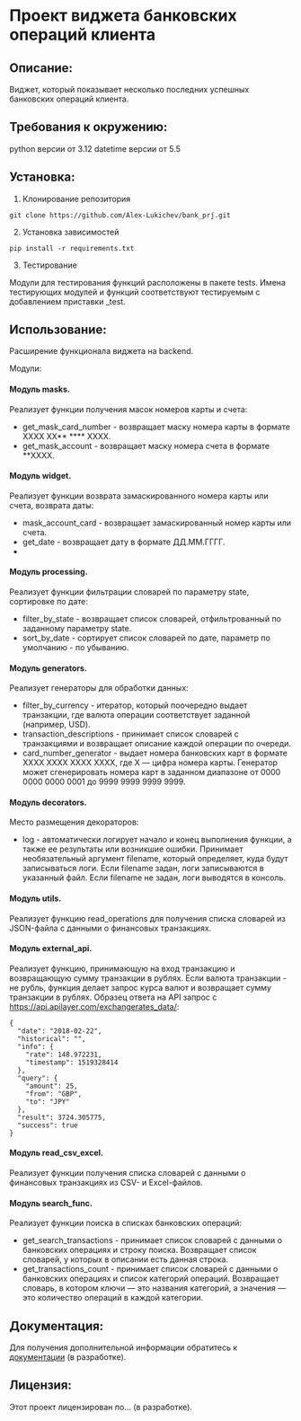 # Проект виджета банковских операций клиента

## Описание:
Виджет, который показывает несколько последних успешных банковских операций клиента. 


## Требования к окружению:
python версии от 3.12
datetime версии от 5.5


## Установка:
1. Клонирование репозитория
```
git clone https://github.com/Alex-Lukichev/bank_prj.git
```
2. Установка зависимостей
```
pip install -r requirements.txt
```
3. Тестирование

Модули для тестирования функций расположены в пакете tests. 
Имена тестирующих модулей и функций соответствуют тестируемым с добавлением приставки _test.



## Использование:
Расширение функционала виджета на backend.

Модули:


#### Модуль masks. 
Реализует функции получения масок номеров карты и счета: 
 - get_mask_card_number - возвращает маску номера карты в формате XXXX XX** **** XXXX.
 - get_mask_account - возвращает маску номера счета в формате **XXXX.

#### Модуль widget. 
Реализует функции возврата замаскированного номера карты или счета, возврата даты: 
 - mask_account_card - возвращает замаскированный номер карты или счета.
 - get_date - возвращает дату в формате ДД.ММ.ГГГГ.
 - 
#### Модуль processing. 
Реализует функции фильтрации словарей по параметру state, сортировке по дате: 
 - filter_by_state - возвращает список словарей, отфильтрованный по заданному параметру state.
 - sort_by_date - сортирует список словарей по дате, параметр по умолчанию - по убыванию.

#### Модуль generators. 
Реализует генераторы для обработки данных: 
 - filter_by_currency - итератор, который поочередно выдает транзакции, 
где валюта операции соответствует заданной (например, USD).
 - transaction_descriptions - принимает список словарей с транзакциями и возвращает описание каждой операции по очереди.
 - card_number_generator - выдает номера банковских карт в формате 
XXXX XXXX XXXX XXXX, где X — цифра номера карты. Генератор может сгенерировать номера карт в заданном диапазоне 
от 0000 0000 0000 0001 до 9999 9999 9999 9999.

#### Модуль decorators. 
Место размещения декораторов: 
 - log - автоматически логирует начало и конец выполнения функции, 
а также ее результаты или возникшие ошибки. Принимает необязательный аргумент 
filename, который определяет, куда будут записываться логи. Если filename задан, 
логи записываются в указанный файл. Если filename не задан, логи выводятся в консоль.

#### Модуль utils. 
Реализует функцию read_operations для получения списка словарей из JSON-файла 
с данными о финансовых транзакциях.

#### Модуль external_api. 
Реализует функцию, принимающую на вход транзакцию и возвращающую сумму транзакции в рублях. 
Если валюта транзакции - не рубль, функция делает запрос курса валют и возвращает сумму транзакции в рублях.
Образец ответа на API запрос c https://api.apilayer.com/exchangerates_data/:
```
{
  "date": "2018-02-22",
  "historical": "",
  "info": {
    "rate": 148.972231,
    "timestamp": 1519328414
  },
  "query": {
    "amount": 25,
    "from": "GBP",
    "to": "JPY"
  },
  "result": 3724.305775,
  "success": true
}
```

#### Модуль read_csv_excel. 
Реализует функции получения списка словарей с данными о финансовых транзакциях из CSV- и Excel-файлов.

#### Модуль search_func. 
Реализует функции поиска в списках банковских операций: 
 - get_search_transactions - принимает список словарей с данными
о банковских операциях и строку поиска. Возвращает список словарей,
у которых в описании есть данная строка.
 - get_transactions_count - принимает список словарей с данными
о банковских операциях и список категорий операций. Возвращает словарь,
в котором ключи — это названия категорий, а значения — это количество операций в каждой категории.




## Документация:
Для получения дополнительной информации обратитесь к [документации](README.md) (в разработке).

## Лицензия:
Этот проект лицензирован по... (в разработке).

